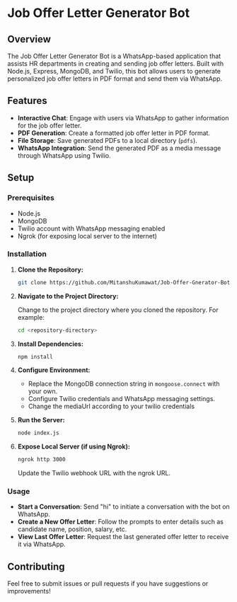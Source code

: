 # Job Offer Letter Generator Bot

## Overview

The Job Offer Letter Generator Bot is a WhatsApp-based application that assists HR departments in creating and sending job offer letters. Built with Node.js, Express, MongoDB, and Twilio, this bot allows users to generate personalized job offer letters in PDF format and send them via WhatsApp.

## Features

- **Interactive Chat**: Engage with users via WhatsApp to gather information for the job offer letter.
- **PDF Generation**: Create a formatted job offer letter in PDF format.
- **File Storage**: Save generated PDFs to a local directory (`pdfs`).
- **WhatsApp Integration**: Send the generated PDF as a media message through WhatsApp using Twilio.

## Setup

### Prerequisites

- Node.js
- MongoDB
- Twilio account with WhatsApp messaging enabled
- Ngrok (for exposing local server to the internet)

### Installation

1. **Clone the Repository:**

    ```bash
    git clone https://github.com/MitanshuKumawat/Job-Offer-Gnerator-Bot
    ```
    
2. **Navigate to the Project Directory:**

    Change to the project directory where you cloned the repository. For example:

    ```bash
    cd <repository-directory>
    ```

3. **Install Dependencies:**

    ```bash
    npm install
    ```

4. **Configure Environment:**
   - Replace the MongoDB connection string in `mongoose.connect` with your own.
   - Configure Twilio credentials and WhatsApp messaging settings.
   - Change the mediaUrl according to your twilio credentials

5. **Run the Server:**

    ```bash
    node index.js
    ```

6. **Expose Local Server (if using Ngrok):**

    ```bash
    ngrok http 3000
    ```

   Update the Twilio webhook URL with the ngrok URL.

### Usage

- **Start a Conversation**: Send "hi" to initiate a conversation with the bot on WhatsApp.
- **Create a New Offer Letter**: Follow the prompts to enter details such as candidate name, position, salary, etc.
- **View Last Offer Letter**: Request the last generated offer letter to receive it via WhatsApp.


## Contributing

Feel free to submit issues or pull requests if you have suggestions or improvements!

